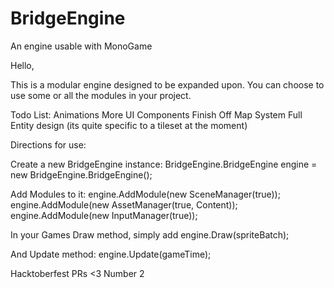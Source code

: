 # BridgeEngine
An engine usable with MonoGame

Hello,

This is a modular engine designed to be expanded upon. You can choose to use some or all the modules in your project.


Todo List:
Animations
More UI Components
Finish Off Map System
Full Entity design (its quite specific to a tileset at the moment)

Directions for use:

Create a new BridgeEngine instance:
BridgeEngine.BridgeEngine engine = new BridgeEngine.BridgeEngine();

Add Modules to it:
engine.AddModule(new SceneManager(true));
engine.AddModule(new AssetManager(true, Content));
engine.AddModule(new InputManager(true));

In your Games Draw method, simply add
engine.Draw(spriteBatch);

And Update method:
engine.Update(gameTime);

Hacktoberfest PRs <3 
Number 2
